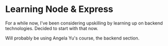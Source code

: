# Learning Node & Express

For a while now, I've been considering upskilling by learning up on backend technologies. Decided to start with that now.

Will probably be using Angela Yu's course, the backend section.